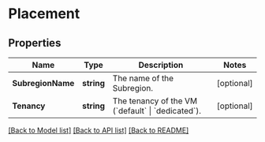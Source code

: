 # Placement

## Properties

Name | Type | Description | Notes
------------ | ------------- | ------------- | -------------
**SubregionName** | **string** | The name of the Subregion. | [optional] 
**Tenancy** | **string** | The tenancy of the VM (&#x60;default&#x60; \\| &#x60;dedicated&#x60;). | [optional] 

[[Back to Model list]](../README.md#documentation-for-models) [[Back to API list]](../README.md#documentation-for-api-endpoints) [[Back to README]](../README.md)



